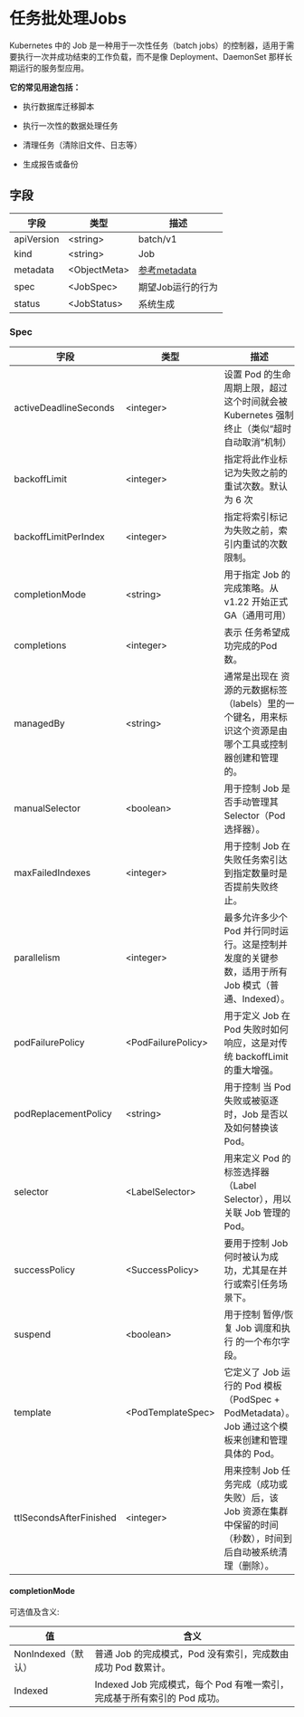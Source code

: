 # 任务批处理Jobs

Kubernetes 中的 Job 是一种用于一次性任务（batch jobs）的控制器，适用于需要执行一次并成功结束的工作负载，而不是像 Deployment、DaemonSet 那样长期运行的服务型应用。

**它的常见用途包括：**

- 执行数据库迁移脚本

- 执行一次性的数据处理任务

- 清理任务（清除旧文件、日志等）

- 生成报告或备份

## 字段

|字段|类型|描述|
|----|----|----|
|apiVersion|\<string>|batch/v1|
|kind|\<string>|Job|
|metadata|\<ObjectMeta>|[参考metadata](/kubernetes/PodFeilds.md#metadata)|
|spec|\<JobSpec>|期望Job运行的行为|
|status|\<JobStatus>|系统生成|

### Spec

|          字段        |  类型    |                        描述                                                       |
|---------------------|----------|-----------------------------------------------------------------------------------|
|activeDeadlineSeconds|\<integer>|设置 Pod 的生命周期上限，超过这个时间就会被 Kubernetes 强制终止（类似“超时自动取消”机制）|
|backoffLimit|\<integer>|指定将此作业标记为失败之前的重试次数。默认为 6 次|
|backoffLimitPerIndex|\<integer>|指定将索引标记为失败之前，索引内重试的次数限制。|
|completionMode|\<string>|用于指定 Job 的完成策略。从 v1.22 开始正式 GA（通用可用）|
|completions|\<integer>|表示 任务希望成功完成的Pod数。|
|managedBy|\<string>|通常是出现在 资源的元数据标签（labels）里的一个键名，用来标识这个资源是由哪个工具或控制器创建和管理的。|
|manualSelector|\<boolean>|用于控制 Job 是否手动管理其 Selector（Pod 选择器）。|
|maxFailedIndexes|\<integer>|用于控制 Job 在失败任务索引达到指定数量时是否提前失败终止。|
|parallelism|\<integer>|最多允许多少个 Pod 并行同时运行。这是控制并发度的关键参数，适用于所有 Job 模式（普通、Indexed）。|
|podFailurePolicy|\<PodFailurePolicy>|用于定义 Job 在 Pod 失败时如何响应，这是对传统 backoffLimit 的重大增强。|
|podReplacementPolicy|\<string>|用于控制 当 Pod 失败或被驱逐时，Job 是否以及如何替换该 Pod。|
|selector|\<LabelSelector>|用来定义 Pod 的标签选择器（Label Selector），用以关联 Job 管理的 Pod。|
|successPolicy|\<SuccessPolicy>|要用于控制 Job 何时被认为成功，尤其是在并行或索引任务场景下。|
|suspend|\<boolean>|用于控制 暂停/恢复 Job 调度和执行 的一个布尔字段。|
|template|\<PodTemplateSpec>|它定义了 Job 运行的 Pod 模板（PodSpec + PodMetadata）。Job 通过这个模板来创建和管理具体的 Pod。|
|ttlSecondsAfterFinished|\<integer>|用来控制 Job 任务完成（成功或失败）后，该 Job 资源在集群中保留的时间（秒数），时间到后自动被系统清理（删除）。|

#### completionMode

可选值及含义:

|       值          |                 含义                                   |
|-------------------|-------------------------------------------------------|
|NonIndexed（默认）	|普通 Job 的完成模式，Pod 没有索引，完成数由成功 Pod 数累计。|
|Indexed            |Indexed Job 完成模式，每个 Pod 有唯一索引，完成基于所有索引的 Pod 成功。|
